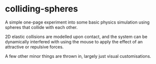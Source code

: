 # colliding-spheres

A simple one-page experiment into some basic physics simulation using spheres that collide with each other.

2D elastic collisions are modelled upon contact, and the system can be dynamically interfered with using the mouse to apply the effect of an attractive or repulsive forces.

A few other minor things are thrown in, largely just visual customisations.
